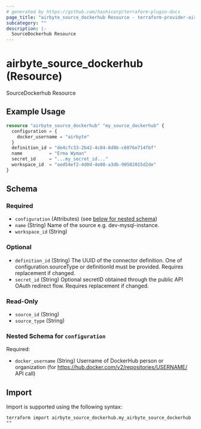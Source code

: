 ```yaml
---
# generated by https://github.com/hashicorp/terraform-plugin-docs
page_title: "airbyte_source_dockerhub Resource - terraform-provider-airbyte"
subcategory: ""
description: |-
  SourceDockerhub Resource
---
```


# airbyte_source_dockerhub (Resource)

SourceDockerhub Resource

## Example Usage

```terraform
resource "airbyte_source_dockerhub" "my_source_dockerhub" {
  configuration = {
    docker_username = "airbyte"
  }
  definition_id = "de4cfc33-2b42-4c84-8d8b-c6076e714fbf"
  name          = "Erma Wyman"
  secret_id     = "...my_secret_id..."
  workspace_id  = "aed54ef2-4d0d-4e80-a3db-90502015d2de"
}
```

<!-- schema generated by tfplugindocs -->
## Schema

### Required

- `configuration` (Attributes) (see [below for nested schema](#nestedatt--configuration))
- `name` (String) Name of the source e.g. dev-mysql-instance.
- `workspace_id` (String)

### Optional

- `definition_id` (String) The UUID of the connector definition. One of configuration.sourceType or definitionId must be provided. Requires replacement if changed.
- `secret_id` (String) Optional secretID obtained through the public API OAuth redirect flow. Requires replacement if changed.

### Read-Only

- `source_id` (String)
- `source_type` (String)

<a id="nestedatt--configuration"></a>
### Nested Schema for `configuration`

Required:

- `docker_username` (String) Username of DockerHub person or organization (for https://hub.docker.com/v2/repositories/USERNAME/ API call)

## Import

Import is supported using the following syntax:

```shell
terraform import airbyte_source_dockerhub.my_airbyte_source_dockerhub ""
```
